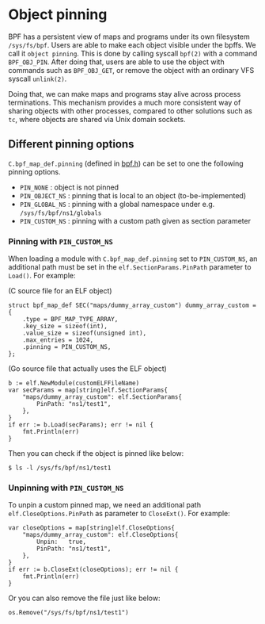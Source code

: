 # Object pinning

BPF has a persistent view of maps and programs under its own filesystem
`/sys/fs/bpf`. Users are able to make each object visible under the bpffs.
We call it `object pinning`. This is done by calling syscall `bpf(2)` with
a command `BPF_OBJ_PIN`. After doing that, users are able to use the object
with commands such as `BPF_OBJ_GET`, or remove the object with an ordinary
VFS syscall `unlink(2)`.

Doing that, we can make maps and programs stay alive across process
terminations. This mechanism provides a much more consistent way of sharing
objects with other processes, compared to other solutions such as `tc`,
where objects are shared via Unix domain sockets.

## Different pinning options

`C.bpf_map_def.pinning` (defined in
[bpf.h](https://github.com/vietanhduong/go-bpf/blob/446e57e0e24e/elf/include/bpf.h#L616))
can be set to one the following pinning options.

- `PIN_NONE` : object is not pinned
- `PIN_OBJECT_NS` : pinning that is local to an object (to-be-implemented)
- `PIN_GLOBAL_NS` : pinning with a global namespace under e.g. `/sys/fs/bpf/ns1/globals`
- `PIN_CUSTOM_NS` : pinning with a custom path given as section parameter

### Pinning with `PIN_CUSTOM_NS`

When loading a module with `C.bpf_map_def.pinning` set to `PIN_CUSTOM_NS`,
an additional path must be set in the `elf.SectionParams.PinPath` parameter
to `Load()`. For example:

(C source file for an ELF object)

```
struct bpf_map_def SEC("maps/dummy_array_custom") dummy_array_custom = {
	.type = BPF_MAP_TYPE_ARRAY,
	.key_size = sizeof(int),
	.value_size = sizeof(unsigned int),
	.max_entries = 1024,
	.pinning = PIN_CUSTOM_NS,
};
```

(Go source file that actually uses the ELF object)

```
b := elf.NewModule(customELFFileName)
var secParams = map[string]elf.SectionParams{
    "maps/dummy_array_custom": elf.SectionParams{
        PinPath: "ns1/test1",
    },
}
if err := b.Load(secParams); err != nil {
    fmt.Println(err)
}
```

Then you can check if the object is pinned like below:

```
$ ls -l /sys/fs/bpf/ns1/test1
```

### Unpinning with `PIN_CUSTOM_NS`

To unpin a custom pinned map, we need an additional path
`elf.CloseOptions.PinPath` as parameter to `CloseExt()`. For example:

```
var closeOptions = map[string]elf.CloseOptions{
    "maps/dummy_array_custom": elf.CloseOptions{
        Unpin:   true,
        PinPath: "ns1/test1",
    },
}
if err := b.CloseExt(closeOptions); err != nil {
    fmt.Println(err)
}
```

Or you can also remove the file just like below:

```
os.Remove("/sys/fs/bpf/ns1/test1")
```
